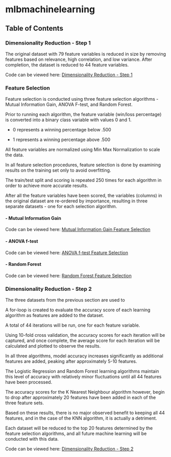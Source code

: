 # mlbmachinelearning

## Table of Contents

### Dimensionality Reduction - Step 1

The original dataset with 79 feature variables is reduced in size by removing features based on relevance, high correlation, and low variance.
After completion, the dataset is reduced to 44 feature variables. 

Code can be viewed here: [Dimensionality Reduction - Step 1](CIND820_Dimensionality_Reduction.ipynb)

### Feature Selection

Feature selection is conducted using three feature selection algorithms - Mutual Information Gain, ANOVA F-test, and Random Forest.

Prior to running each algorithm, the feature variable (win/loss percentage) is converted into a binary class variable with values 0 and 1.
<br>
* 0 represents a winning percentage below .500

* 1 represents a winning percentage above .500

All feature variables are normalized using Min Max Normalization to scale the data.

In all feature selection procedures, feature selection is done by examining results on the training set only to avoid overfitting.<br>

The train/test split and scoring is repeated 250 times for each algorithm in order to achieve more accurate results.<br>

After all the feature variables have been scored, the variables (columns) in the original dataset are re-ordered by importance, resulting in three separate datasets - one for each selection algorithm.

#### - Mutual Information Gain

Code can be viewed here: [Mutual Information Gain Feature Selection](CIND820_Feature_selection_(ANOVA_F_test).ipynb)

#### - ANOVA f-test

Code can be viewed here: [ANOVA f-test Feature Selection](CIND820_Feature_selection_(info_gain).ipynb)

#### - Random Forest

Code can be viewed here: [Random Forest Feature Selection](CIND820_Feature_selection_(Random_Forest).ipynb)

### Dimensionality Reduction - Step 2

The three datasets from the previous section are used to 

A for-loop is created to evaluate the accuracy score of each learning algorithm as features are added to the dataset. <br>

A total of 44 iterations will be run, one for each feature variable. <br>

Using 10-fold cross validation, the accuracy scores for each iteration will be captured, and once complete, the average score for each iteration will be calculated and plotted to observe the results. 

In all three algorithms, model accuracy increases significantly as additional features are added, peaking after approximately 5-10 features. <br>

The Logistic Regression and Random Forest learning algorithms maintain this level of accuracy with relatively minor fluctuations until all 44 features have been processed. <br>

The accuracy scores for the K Nearest Neighbour algorithm however, begin to drop after approximately 20 features have been added in each of the three feature sets. <br>

Based on these results, there is no major observed benefit to keeping all 44 features, and in the case of the KNN algorithm, it is actually a detriment.<br>

Each dataset will be reduced to the top 20 features determined by the feature selection algorithms, and all future machine learning will be conducted with this data. 

Code can be viewed here: [Dimensionality Reduction - Step 2](Select_top_features_(over_.500).ipynb)
